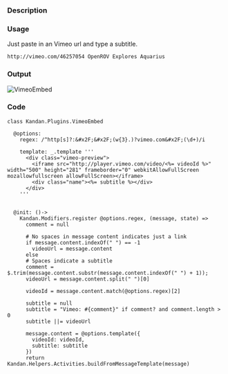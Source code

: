 ### Description

### Usage
Just paste in an Vimeo url and type a subtitle.

`http://vimeo.com/46257054 OpenROV Explores Aquarius`

### Output
![VimeoEmbed](https://raw.github.com/kandanapp/kandan/resources/VimeoEmbed.png)

### Code
```
class Kandan.Plugins.VimeoEmbed

  @options:
    regex: /^http[s]?:&#x2F;&#x2F;(w{3}.)?vimeo.com&#x2F;(\d+)/i
    
    template: _.template '''
      <div class="vimeo-preview">
        <iframe src="http://player.vimeo.com/video/<%= videoId %>" width="500" height="281" frameborder="0" webkitAllowFullScreen mozallowfullscreen allowFullScreen></iframe>
        <div class="name"><%= subtitle %></div>
      </div>
    '''


  @init: ()->
    Kandan.Modifiers.register @options.regex, (message, state) =>
      comment = null

      # No spaces in message content indicates just a link
      if message.content.indexOf(" ") == -1
        videoUrl = message.content
      else
      # Spaces indicate a subtitle
      comment = $.trim(message.content.substr(message.content.indexOf(" ") + 1));
      videoUrl = message.content.split(" ")[0]

      videoId = message.content.match(@options.regex)[2]
      
      subtitle = null
      subtitle = "Vimeo: #{comment}" if comment? and comment.length > 0
      subtitle ||= videoUrl

      message.content = @options.template({
        videoId: videoId,
        subtitle: subtitle
      })
      return Kandan.Helpers.Activities.buildFromMessageTemplate(message)
```